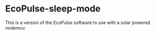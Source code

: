 # EcoPulse-sleep-mode
This is a version of the EcoPulse software to use with a solar powered nodemcu
